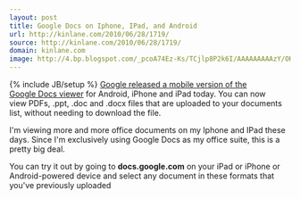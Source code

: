 ```yaml
---
layout: post
title: Google Docs on Iphone, IPad, and Android
url: http://kinlane.com/2010/06/28/1719/
source: http://kinlane.com/2010/06/28/1719/
domain: kinlane.com
image: http://4.bp.blogspot.com/_pcoA74Ez-Ks/TCjlp8P2k6I/AAAAAAAAAzY/OHllH-rKbxo/s400/google-docs-viewer.png
---
```

{% include JB/setup %}<a href="http://4.bp.blogspot.com/_pcoA74Ez-Ks/TCjlp8P2k6I/AAAAAAAAAzY/OHllH-rKbxo/s1600/google-docs-viewer.png" onblur="try {parent.deselectBloggerImageGracefully();} catch(e) {}"><img id="BLOGGER_PHOTO_ID_5487888654660965282" style="padding: 15px;" src="http://4.bp.blogspot.com/_pcoA74Ez-Ks/TCjlp8P2k6I/AAAAAAAAAzY/OHllH-rKbxo/s400/google-docs-viewer.png" border="0" alt="" align="right" /></a>
<a href="http://googlemobile.blogspot.com/2010/06/google-docs-viewer-on-mobile-browsers.html" target="_blank">Google released a  mobile version of the Google Docs viewer</a> for Android, iPhone and iPad today. You can now view PDFs, .ppt, .doc and .docx files that are uploaded to your  documents list, without needing to download the file.<p></p>
I'm viewing more and more office documents on my Iphone and IPad these days. Since I'm exclusively using Google Docs as my office suite, this is a pretty big deal.<p></p>
You can try it out by going to <strong>docs.google.com</strong> on your iPad or iPhone or Android-powered device and select any document  in these formats that you've previously uploaded
